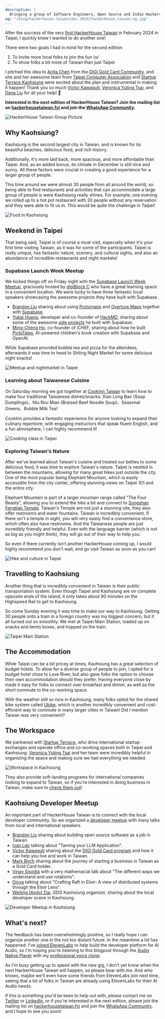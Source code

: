 ```yaml
---
description: |
  Bringing a group of Software Engineers, Open Source and Indie Hackers to Taiwan to co-work and explore Taipei.
og: "/blog/hackerhouse-taiwan/dec-2024/hackerhouse-taiwan-og.jpg"
---
```


After the success of the very [first HackerHouse Taiwan](/blog/hackerhouse-taiwan/feb-2024) in February 2024 in Taipei, I quickly knew I wanted to do another one!

There were two goals I had in mind for the second edition:

1. To invite more local folks to join the fun \o/
2. To show folks a bit more of Taiwan than just Taipei

I pitched this idea to [Anita Chen](https://www.linkedin.com/in/anita-chen-5ab12754/) from the [DIGI Gold Card Community](https://www.linkedin.com/company/digigoldcard/), and she and her awesome team from [Taipei Computer Association](https://www.linkedin.com/company/taipeicomputerassociation/) and [Startup Terrace Kaohsiung](https://www.linkedin.com/in/startup-terrace-kaohsiung-86ba7523a/) were excited about the plan and instrumental in making it happen! Thank you so much [Victor Kawaguti](https://www.linkedin.com/in/victorkawaguti/), [Veronica Yuting Tsai](https://www.linkedin.com/in/veronica-yuting-tsai/), and [Dana Liu](https://www.linkedin.com/in/preedananliu/) for all your help! 🫶

**Interested in the next edition of HackerHouse Taiwan? Join the mailing list on [hackerhousetaiwan.fyi](https://hackerhousetaiwan.fyi/) and join the [WhatsApp Community](https://hackerhousetaiwan.fyi/whatsapp).**

![HackerHouse Taiwan Group Picture](/blog/hackerhouse-taiwan/dec-2024/hackerhouse-taiwan-og.jpg)

## Why Kaohsiung?

Kaohsiung is the second largest city in Taiwan, and is known for its beautiful beaches, delicious food, and rich history.

Additionally, it's more laid back, more spacious, and more affordable than Taipei. And, as an added bonus, its climate in December is still nice and sunny. All these factors were crucial in creating a good experience for a larger group of people.

This time around we were almost 30 people from all around the world, so being able to find restaurants and activities that can accommodate a large group of people is were Kaohsiung really shines. For example, one evening we rolled up to a hot pot restaurant with 20 people without any reservation and they were able to fit us in. This would be quite the challenge in Taipei!

![Food in Kaohsiung](/blog/hackerhouse-taiwan/dec-2024/food.jpg)

## Weekend in Taipei

That being said, Taipei is of course a must visit, especially when it's your first time visiting Taiwan, as it was for some of the participants. Taipei is really unique, has fantastic nature, scenery, and cultural sights, and also an abundance of incredible restaurants and night markets!

### Supabase Launch Week Meetup

We kicked things off on Friday night with the [Supabase Launch Week Meetup](https://go.thor.bio/lw13-taipei), graciously hosted by [digiBlock C](https://www.facebook.com/digi.block.c.new) who have a great learning space in a convenient location. We were lucky to have three fantastic local speakers showcasing the awesome projects they have built with Supabase.

- [Brandon Liu](https://x.com/bdon) sharing about using [Protomaps](https://protomaps.com/) and [Overture Maps](https://overturemaps.org/) together with [Supabase](https://supabase.com/blog/postgis-generate-vector-tiles).
- [Yukai Huang](https://x.com/yukaii_h), developer and co-founder of [HackMD](https://hackmd.io/), sharing about some of the awesome [side projects](https://github.com/Yukaii#projects-i-created) he built with Supabase.
- [Ming-Cheng Ho](https://x.com/MemorysaverMFA), co-founder of iCHEF, sharing about how he built [PictoTales](https://pictotales.love/), AI-powered children's book creation with Supabase and OpenAI.

While Supabase provided bubble tea and pizza for the attendees, afterwards it was time to head to Shiling Night Market for some delicious night snacks!

![Meetup and nightmarket in Taipei](/blog/hackerhouse-taiwan/dec-2024/meetup_nightmarket.jpg)

### Learning about Taiwanese Cuisine

On Saturday morning we got together at [CookInn Taiwan](<[text](https://cookinn.tw/en/signature-taiwanese-dumplings-and-noodles-2/)>) to learn how to make four traditional Taiwanese dishes/snacks: Xiao Long Bao (Soup Dumplings)、Niu Rou Mian (Braised Beef Noodle Soup)、Seasonal Greens、Bubble Milk Tea!

CookInn provides a fantastic experience for anyone looking to expand their culinary repertoire, with engaging instructors that speak fluent English, and a fun atmosphere, I can highly recommend it!

![Cooking class in Taipei](/blog/hackerhouse-taiwan/dec-2024/cook.jpg)

### Exploring Taiwan's Nature

After we've learned about Taiwan's cuisine and treated our bellies to some delicious food, it was time to explore Taiwan's nature. Taipei is nestled in between the mountains, allowing for many great hikes just outside the city. One of the most popular being Elephant Mountain, which is easily accessible from the city center, offering stunning views on Taipei 101 and the entire city.

Elephant Mountain is part of a larger mountain range called "The Four Beasts", allowing you to extend the hike a bit and connect to [Songshan Fengtian Temple](https://www.ftg.org.tw/). Taiwan's Temple are not just a stunning site, they also offer restrooms and water fountains. Taiwan is incredibly convenient. If there isn't a temple in sight, you will very easily find a convenience store, which often also have restrooms. And the Taiwanese people are just incredibly friendly and helpful. Even with the language barrier (which is not as big as you might think), they will go out of their way to help you.

So even if there currently isn't another HackerHouse coming up, I would highly recommend you don't wait, and go visit Taiwan as soon as you can!

![Hike and culture in Taipei](/blog/hackerhouse-taiwan/dec-2024/hike_temple.jpg)

## Travelling to Kaohsiung

Another thing that is incredibly convenient in Taiwan is their public transportation system. Even though Taipei and Kaohsiung are on complete opposite ends of the island, it only takes about 90 minutes on the Highspeed Rail to get to Kaohsiung.

So come Sunday evening it was time to make our way to Kaohsiung. Getting 30 people onto a train in a foreign country was my biggest concern, but it all turned out so smoothly. We met at Taipei Main Station, loaded up on snacks and bento boxes, and hopped on the train.

![Taipei Main Station](/blog/hackerhouse-taiwan/dec-2024/train.jpg)

## The Accommodation

While Taipei can be a bit pricey at times, Kaohsiung has a great selection of budget hotels. To allow for a diverse group of people to join, I opted for a budget hotel close to Love River, but also gave folks the option to choose their own accommodation should they prefer. Having everyone close by made it easy for folks to connect over breakfast and dinner, as well as the short commute to the co-working space.

With the weather still so nice in Kaohsiung, many folks opted for the shared bike system called [Ubike](https://www.taiwanobsessed.com/youbike-users-guide/), which is another incredibly convenient and cost-efficient way to commute in many larger cities in Taiwan! Did I mention Taiwan was very convenient?

## The Workspace

We partnered with [Startup Terrace](https://www.startupterrace.tw/en/cp.aspx?n=1667), who drive international startup exchanges and operate office and co-working spaces both in Taipei and Kaohsiung. [Veronica Yuting Tsai](https://www.linkedin.com/in/veronica-yuting-tsai/) and her team were incredibly helpful in organizing the space and making sure we had everything we needed.

![Workspace in Kaohsiung](/blog/hackerhouse-taiwan/dec-2024/workspace.jpg)

They also provide soft-landing programs for international companies looking to expand to Taiwan, so if you're interested in doing business in Taiwan, make sure to [check them out](https://www.startupterrace.tw/en/cp.aspx?n=1677)!

## Kaohsiung Developer Meetup

An important part of HackerHouse Taiwan is to connect with the local developer community. So we organized a [developer meetup](https://hackerhousetaiwan.fyi/kaohsiung-meetup) with many talks from local and international speakers.

- [Brandon Liu](https://x.com/bdon) sharing about building open source software as a job in Taiwan.
- [Ivan Leo](https://x.com/ivanleomk) talking about "Taming your LLM Application".
- [Victor Kawaguti](https://www.linkedin.com/in/victorkawaguti/) sharing about the [DIGI Gold Card program](https://www.linkedin.com/company/digigoldcard/about/) and how it can help you live and work in Taiwan.
- [Mark Birch](https://www.linkedin.com/in/startupmark/) sharing about the journey of starting a business in Taiwan as a Gold Card holder.
- [Vinay Sisodia](https://www.linkedin.com/in/vinsis/) with a very mathemacial talk about "The different ways we understand and use rotations".
- [Divya](https://x.com/shortdiv) talking about "Crafting Raft in Elixir: A view of distributed systems through the Elixir Lens".
- [Weiting (Andy) Dai](https://www.linkedin.com/in/weiting-dai/), GDG Kaohsiung organizer, sharing about the local developer scene in Kaohsiung.

![Developer Meetup in Kaohsiung](/blog/hackerhouse-taiwan/dec-2024/meetup.jpg)

## What's next?

The feedback has been overwhelmingly positive, so I really hope I can organize another one in the not too distant future. In the meantime a lot has happened. I've [joined ElevenLabs](https://x.com/thorwebdev/status/1882064424036671797) to help build the developer platform for AI Audio, so I'm hoping you're listening to this blogpost through the [Audio Native Player](https://elevenlabs.io/audio-native) with my [professional voice clone](https://go.thor.bio/me-voice).

As I'm busy getting up to speed with the new gig, I don't yet know when the next HackerHouse Taiwan will happen, so please bear with me. And who knows, maybe we'll even have some friends from ElevenLabs join next time, seeing that a lot of folks in Taiwan are already using ElevenLabs for their AI Audio needs.

If this is something you'd be keen to help out with, please contact me on [Twitter](https://x.com/thorwebdev) or [LinkedIn](https://www.linkedin.com/in/thorwebdev/), or if you're interested in the next edition, please join the mailing list on [hackerhousetaiwan.fyi](https://hackerhousetaiwan.fyi/) and join the [WhatsApp Community](https://hackerhousetaiwan.fyi/whatsapp), and I hope to see you soon!

